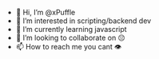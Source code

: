 - 👋 Hi, I’m @xPuffle
- 👀 I’m interested in scripting/backend dev
- 🌱 I’m currently learning javascript
- 💞️ I’m looking to collaborate on 😔
- 📫 How to reach me you cant 👁

<!---
xPuffle/xPuffle is a ✨ special ✨ repository because its `README.md` (this file) appears on your GitHub profile.
You can click the Preview link to take a look at your changes.
--->
